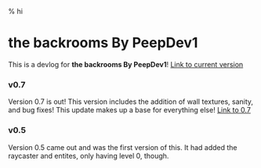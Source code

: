 % hi

# the backrooms By PeepDev1

This is a devlog for **the backrooms By PeepDev1**!
[Link to current version](https://scratch.mit.edu/projects/771896877/)

### v0.7

Version 0.7 is out! This version includes the addition of wall textures, sanity, and bug fixes! This update makes up a base for everything else!
[Link to 0.7](https://scratch.mit.edu/projects/795455992/)

### v0.5

Version 0.5 came out and was the first version of this. It had added the raycaster and entites, only having level 0, though.
